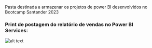 Pasta destinada a armazenar os projetos de power BI desenvolvidos no Bootcamp Santander 2023

### Print de postagem do relatório de vendas no Power BI Services:
![alt text](/Bootcamp_Santander/print_postagem_relatório_de_vendas.PNG)
